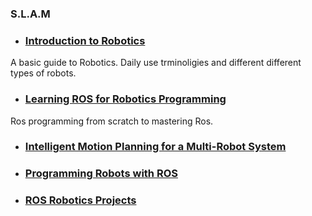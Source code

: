 ### S.L.A.M
* ### [Introduction to Robotics](https://www.pdfdrive.com/introduction-to-robotics-e36245940.html) 
A basic guide to Robotics. Daily use trminoligies and different different types of robots. 
* ### [Learning ROS for Robotics Programming](https://vladestivill-castro.net/teaching/robotics.d/READINGS/Learning%20ROS%20for%20Robotics%20Programming%20%5BeBook%5D.pdf)
Ros programming from scratch to mastering Ros.

* ### [Intelligent Motion Planning for a Multi-Robot System](https://www.researchgate.net/publication/2883512_Intelligent_Motion_Planning_for_a_Multi-Robot_System)

* ### [Programming Robots with ROS](https://www.pdfdrive.com/programming-robots-with-ros-a-practical-introduction-to-the-robot-operating-system-e166617536.html)

* ### [ROS Robotics Projects](https://github.com/PacktPublishing/ROS-Robotics-Projects)
